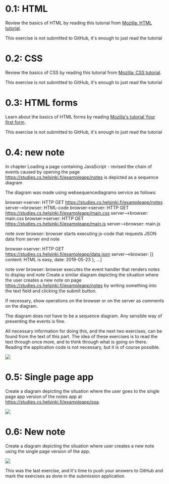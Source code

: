 # 0.1: HTML
Review the basics of HTML by reading this tutorial from [Mozilla: HTML tutorial](https://developer.mozilla.org/en-US/docs/Learn/Getting_started_with_the_web/HTML_basics).

This exercise is not submitted to GitHub, it's enough to just read the tutorial


# 0.2: CSS
Review the basics of CSS by reading this tutorial from [Mozilla: CSS tutorial](https://developer.mozilla.org/en-US/docs/Learn/Getting_started_with_the_web/CSS_basics).

This exercise is not submitted to GitHub, it's enough to just read the tutorial


# 0.3: HTML forms
Learn about the basics of HTML forms by reading [Mozilla's tutorial Your first form](https://developer.mozilla.org/en-US/docs/Learn/HTML/Forms/Your_first_HTML_form).

This exercise is not submitted to GitHub, it's enough to just read the tutorial


# 0.4: new note
In chapter Loading a page containing JavaScript - revised the chain of events caused by opening the page https://studies.cs.helsinki.fi/exampleapp/notes is depicted as a sequence diagram

The diagram was made using websequencediagrams service as follows:

browser->server: HTTP GET https://studies.cs.helsinki.fi/exampleapp/notes
server-->browser: HTML-code
browser->server: HTTP GET https://studies.cs.helsinki.fi/exampleapp/main.css
server-->browser: main.css
browser->server: HTTP GET https://studies.cs.helsinki.fi/exampleapp/main.js
server-->browser: main.js

note over browser:
browser starts executing js-code
that requests JSON data from server 
end note

browser->server: HTTP GET https://studies.cs.helsinki.fi/exampleapp/data.json
server-->browser: [{ content: HTML is easy, date: 2019-05-23 }, ...]

note over browser:
browser executes the event handler
that renders notes to display
end note
Create a similar diagram depicting the situation where the user creates a new note on page https://studies.cs.helsinki.fi/exampleapp/notes by writing something into the text field and clicking the submit button.

If necessary, show operations on the browser or on the server as comments on the diagram.

The diagram does not have to be a sequence diagram. Any sensible way of presenting the events is fine.

All necessary information for doing this, and the next two exercises, can be found from the text of this part. The idea of these exercises is to read the text through once more, and to think through what is going on there. Reading the application code is not necessary, but it is of course possible.

<img src="https://www.websequencediagrams.com/cgi-bin/cdraw?lz=dGl0bGUgMC40IE5ldyBOb3RlCgoKbm90ZSBsZWZ0IG9mIEJyb3dzZXI6IFVzZXIgY2xpY2tzIGJ1dHRvbiB0byBzZW5kIGlucHV0IHRvIHRoZSBzZXJ2ZXIKADEHLT5TAAsFOiBIVFRQIFBPU1QgcmVxdWVzdCBzZW4AMQUvbmV3X25vdGUAdAZyaWdoAHYFADIIADwGIGNyZWF0ZXMgYSBuZXcgb2JqZWN0IGFuZCBhZGRzAHYIYXJyYXkgY2FsbGVkIG5vdGVzCgB7Bi0-AIFBCQCBBQVzdGF0dXMgY29kZSAzMDIgKHJlZGlyZWN0LWFza3MgYgCBcQYgdG8gZG8AbAcAgT0FR0VUAIEuBm90ZXMpAIFQF0dFAIFcCgAkCQB1FE1MAH0FACUiOiBtYWluLmNzAIE9EwARCQAeKGoALRhqcwCDZhcAg38HIHJlYWRzIGpzIHdoaWNoIHRyaWdnZXJzAIFkDWZvcgCCcwcAgXsiZm9yIGRhdGEuanNvbgCDGBIAEgkgKHJhdwAlBSBvZgCEYgUAgnkHAIERHndyaQCELQUAhBAFb2YAOwYAhSEHcGFnZQ&s=default">

# 0.5: Single page app
Create a diagram depicting the situation where the user goes to the single page app version of the notes app at https://studies.cs.helsinki.fi/exampleapp/spa.

<img src="https://www.websequencediagrams.com/cgi-bin/cdraw?lz=dGl0bGUgMC41IFNpbmdsZSBQYWdlIEFwcAoKCm5vdGUgbGVmdCBvZiBCcm93c2VyOiBVc2VyIGdvZXMgdG8gL2V4YW1wbGVhcHAvc3BhCgoAIActPlNlcnZlcjogSFRUUCBHRVQgcmVxdWVzdAAxBXNwYQoAGwYtPgBQCUhUTUwgY29kZQAjIjogbWFpbi5jc3MANRIAEQkAIyNzcGEuagAxEwASBiBcKGpzIG1hbmlwdWxhdGVzIHMAgh4GaHRtbCBmaWxlIGNvbnRlbnQgaW4gU1BBJ3MpAIIeFwCCNwcgcmVhZHMAVwh3aGljaCB0cmlnZ2VycwCCGA1mb3Igbm90ZQCBIyMAJwVkYXRhLmpzb24AgkUSABIJIChyYXcAJQUgb2YgdGhlAFwGAIETIHdyaXRlcyBhcnJheSBvZgA7BnRvADwFcGFnZQ&s=default">


# 0.6: New note
Create a diagram depicting the situation where user creates a new note using the single page version of the app.

<img src="https://www.websequencediagrams.com/cgi-bin/cdraw?lz=dGl0bGUgMC42IE5ldyBOb3RlCgoKCm5vdGUgbGVmdCBvZiBCcm93c2VyOiBVc2VyIHN1Ym1pdHMgZm9ybSBhdCAvc3BhLiA8Rm9ybT4gZG9lcyBub3QgaGF2ZSBhY3Rpb24gb3IgbWV0aG9kIGF0dHJpYnV0ZXMASxdqcyBoYW5kbGVzIGV2ZW50OiBwcgAEBXMgZGVmYXVsdABMCWYgc2VuZGluZyBkYXRhIChhbmQgY2F1c2luZyBHRVQgcmVxdWVzdCksIGNyZWEAWRpuZXcgbm90ZSwgYW5kIGFkZHMgdG8gdGhlIGxpc3QuIFRoZSBiAIF8BiB0aGVuAHIFcwAcBQB0BXZpYSBKU09OAC4IU2VydmVyCgCCLgctPgAKBjogSFRUUCBQT1MAgREJIHRvIC9uZXdfbm90ZV9zcGEAgnAGcmlnaACCcgUAMQgASwYgdXBkYXRlcwCBEQUgd2l0aACBNQVjb250ZW50CgBwBi0-AIMjCQAvB3Jlc3BvbmRzACwGc3RhdHVzIGNvZGUgMjAxAIITB2QAg1gXAINxByBzdGF5cyBvbiBzYW1lIHBhZ2UAgiYFAIICBm5vIGZ1cnRoAGcFAIJtBXM&s=default">


This was the last exercise, and it's time to push your answers to GitHub and mark the exercises as done in the submission application.